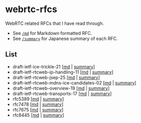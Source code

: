 # webrtc-rfcs

WebRTC related RFCs that I have read through.

- See [`/md`](./md) for Markdown formatted RFC.
- See [`/summary`](./summary) for Japanese summary of each RFC.

## List

- draft-ietf-ice-trickle-21 [[md](./md/draft-ietf-ice-trickle-21.md) | [summary](./summary/draft-ietf-ice-trickle-21.md)]
- draft-ietf-rtcweb-ip-handling-11 [[md](./md/draft-ietf-rtcweb-ip-handling-11.md) | [summary](./summary/draft-ietf-rtcweb-ip-handling-11.md)]
- draft-ietf-rtcweb-jsep-25 [[md](./md/draft-ietf-rtcweb-jsep-25.md) | [summary](./summary/draft-ietf-rtcweb-jsep-25.md)]
- draft-ietf-rtcweb-mdns-ice-candidates-02 [[md](./md/draft-ietf-rtcweb-mdns-ice-candidates-02.md) | [summary](./summary/draft-ietf-rtcweb-mdns-ice-candidates-02.md)]
- draft-ietf-rtcweb-overview-19 [[md](./md/draft-ietf-rtcweb-overview-19.md) | [summary](./summary/draft-ietf-rtcweb-overview-19.md)]
- draft-ietf-rtcweb-transports-17 [[md](./md/draft-ietf-rtcweb-transports-17.md) | [summary](./summary/draft-ietf-rtcweb-transports-17.md)]
- rfc5389 [[md](./md/rfc5389.md) | [summary](./summary/rfc5389.md)]
- rfc7478 [[md](./md/rfc7478.md) | [summary](./summary/rfc7478.md)]
- rfc7675 [[md](./md/rfc7675.md) | [summary](./summary/rfc7675.md)]
- rfc8445 [[md](./md/rfc8445.md) | [summary](./summary/rfc8445.md)]
